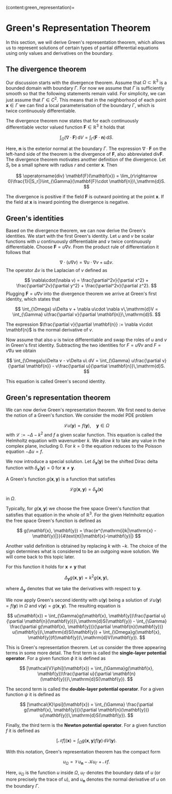 (content:green_representation)=
# Green's Representation Theorem

In this section, we will derive Green's representation theorem, which allows us to represent solutions of certain types of partial differential equations using only values and derivatives on the boundary.

## The divergence theorem

Our discussion starts with the divergence theorem. Assume that $\Omega\subset\mathbb{R}^3$ is a bounded domain with boundary $\Gamma$. For now we assume that $\Gamma$ is sufficiently smooth so that the following statements remain valid. For simplicity, we can just assume that $\Gamma\in C^2$. This means that in the neighborhood of each point $\mathbf{x}\in\Gamma$ we can find a local parameterisation of the boundary $\Gamma$, which is twice continuously differentiable.

The divergence theorem now states that for each continuously differentiable vector valued function $\mathbf{F}\in\mathbb{R}^3$ it holds that

$$
\int_{\Omega} (\nabla \cdot \mathbf{F})\,\mathrm{d}V = \int_{\Gamma} (\mathbf{F}\cdot \mathbf{n})\,\mathrm{d}S.
$$

Here, $\mathbf{n}$ is the exterior normal at the boundary $\Gamma$. The expression $\nabla\cdot \mathbf{F}$ on the left-hand side of the theorem is the divergence of $\mathbf{F}$, also abbreviated $\text{div} \mathbf{F}$. The divergence theorem motivates another definition of the divergence. Let $S_r$ be a small sphere with radius $r$ and center $\mathbf{x}$. Then 

$$
\operatorname{div} \mathbf{F}(\mathbf{x}) = \lim_{r\rightarrow 0}\frac{1}{|S_r|}\int_{\Gamma}(\mathbf{F}\cdot \mathbf{n})\,\mathrm{d}S.
$$

The divergence is positive if the field $\mathbf{F}$ is outward pointing at the point $\mathbf{x}$. If the field at $\mathbf{x}$ is inward pointing the divergence is negative.

## Green's identities

Based on the divergence theorem, we can now derive the Green's identities. 
We start with the first Green's identity. Let $u$ and $v$ be scalar functions with $u$ continuously differentiable and $v$ twice continuously differentiable. Choose $\mathbf{F} = u\nabla v$. From the product rule of differentiation it follows that

$$
\nabla \cdot (u\nabla v) = \nabla u \cdot \nabla v + u\Delta v.
$$
The operator $\Delta v$ is the Laplacian of $v$ defined as 

$$
\nabla\cdot(\nabla v) = \frac{\partial^2v}{\partial x^2} + \frac{\partial^2v}{\partial y^2} + \frac{\partial^2v}{\partial z^2}.
$$
Plugging $\mathbf{F} = u\nabla v$ into the divergence theorem we arrive at Green's first identity, which states that

$$
\int_{\Omega} u\Delta v + \nabla u\cdot \nabla v\,\mathrm{d}V = \int_{\Gamma} u\frac{\partial v}{\partial \mathbf{n}}\,\mathrm{d}S.
$$

The expression $\frac{\partial v}{\partial \mathbf{n}} := \nabla v\cdot \mathbf{n}$ is the normal derivative of $v$.

Now assume that also $u$ is twice differentiable and swap the roles of $u$ and $v$ in Green's first identity. Subtracting the two identities for $F=u\nabla v$ and $F=v\nabla u$ we obtain

$$
\int_{\Omega}u\Delta v - v\Delta u\ dV = \int_{\Gamma} u\frac{\partial v}{\partial \mathbf{n}} - v\frac{\partial u}{\partial \mathbf{n}}\,\mathrm{d}S.
$$

This equation is called Green's second identity.

## Green's representation theorem

We can now derive Green's representation theorem. We first need to derive the notion of a Green's function. We consider the model PDE problem

$$
\mathcal{L}u(\mathbf{y}) = f(\mathbf{y}),\quad\mathbf{y}\in\Omega
$$
with $\mathcal{L} := -\Delta - k^2$ and $f$ a given scalar function. This equation is called the Helmholtz equation with wavenumber $k$. We allow $k$ to take any value in the complex plane, including $0$. For $k=0$ the equation reduces to the Poisson equation $-\Delta u = f$.

We now introduce a special solution. Let $\delta_\mathbf{x}(\mathbf{y})$ be the shifted Dirac delta function with $\delta_\mathbf{x}(\mathbf{y}) = 0$ for $\mathbf{x}\neq \mathbf{y}$.

A Green's function $g(\mathbf{x}, \mathbf{y})$ is a function that satisfies

$$
\mathcal{L}g(\mathbf{x}, \mathbf{y}) = \delta_\mathbf{y}(\mathbf{x})
$$
in $\Omega$.

Typically, for $g(\mathbf{x}, \mathbf{y})$ we choose the free space Green's function that satisfies that equation in the whole of $\mathbb{R}^3$. For the given Helmholtz equation the free space Green's function is defined as

$$
g(\mathbf{x}, \mathbf{y}) = \frac{e^{\mathrm{i}k|\mathrm{x} - \mathbf{y}|}}{4\text{π}|\mathbf{x}-\mathbf{y}|}
$$

Another valid definition is obtained by replacing $k$ with $-k$. The choice of the sign determines what is considered to be an outgoing wave solution. We will come back to this topic later.

For this function it holds for $\mathbf{x}\neq \mathbf{y}$ that

$$
\Delta_\mathbf{y}g(\mathbf{x}, \mathbf{y}) = k^2g(\mathbf{x}, \mathbf{y}),
$$

where $\Delta_\mathbf{y}$ denotes that we take the derivatives with respect to $\mathbf{y}$. 

We now apply Green's second identity with $u(\mathbf{y})$ being a solution of $\mathcal{L}u(\mathbf{y})=f(\mathbf{y})$ in $\Omega$ and $v(\mathbf{y}) = g(\mathbf{x}, \mathbf{y})$. The resulting equation is

$$
u(\mathbf{x}) = \int_{\Gamma}g(\mathbf{x}, \mathbf{y})\frac{\partial u}{\partial \mathbf{n}(\mathbf{y})}\,\mathrm{d}S(\mathbf{y}) - \int_{\Gamma} \frac{\partial g(\mathbf{x}, \mathbf{y})}{\partial \mathbf{n}(\mathbf{y})} u(\mathbf{y})\,\mathrm{d}S(\mathbf{y}) + \int_{\Omega}g(\mathbf{x}, \mathbf{y})f(\mathbf{y})\,\mathrm{d}V(\mathbf{y}).
$$

This is Green's representation theorem. Let us consider the three appearing terms in some more detail. The first term is called the **single-layer potential operator**. For a given function $\phi$ it is defined as

$$
[\mathcal{V}\phi](\mathbf{x}) = \int_{\Gamma}g(\mathbf{x}, \mathbf{y})\frac{\partial u}{\partial \mathbf{n}(\mathbf{y})}\,\mathrm{d}S(\mathbf{y}).
$$

The second term is called the **double-layer potential operator**. For a given function $\psi$ it is defined as

$$
[\mathcal{K}\psi](\mathbf{x}) = \int_{\Gamma} \frac{\partial g(\mathbf{x}, \mathbf{y})}{\partial \mathbf{n}(\mathbf{y})} u(\mathbf{y})\,\mathrm{d}S(\mathbf{y}).
$$

Finally, the third term is the **Newton potential operator**. For a given function $f$ it is defined as

$$
[\mathcal{N}f](\mathbf{x}) = \int_{\Omega}g(\mathbf{x}, \mathbf{y})f(\mathbf{y})\,\mathrm{d}V(\mathbf{y}).
$$

With this notation, Green's representation theorem has the compact form

$$
u_{\Omega} = \mathcal{V}u_{\mathbf{n}} - \mathcal{K}u_\Gamma +\mathcal{N}f.
$$

Here, $u_{\Omega}$ is the function $u$ inside $\Omega$, $u_{\Gamma}$ denotes the boundary data of $u$ (or more precisely the trace of $u$), and $u_\mathbf{n}$ denotes the normal derivative of $u$ on the boundary $\Gamma$.

